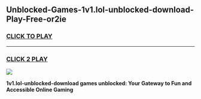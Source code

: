 
## Unblocked-Games-1v1.lol-unblocked-download-Play-Free-or2ie
<h3>
<a href="https://premium76.site?title=1v1.lol-unblocked-download&ref=21A">CLICK TO PLAY</a></h3>
<hr>

<h3>
<a href="https://premium76.site?title=1v1.lol-unblocked-download&ref=21A">CLICK 2 PLAY</a>
  
</h3>

<a href="https://premium76.site?title=1v1.lol-unblocked-download&ref=21A"><img src="https://clearcache.store/games.png"></a>


**1v1.lol-unblocked-download games unblocked: Your Gateway to Fun and Accessible Online Gaming**
